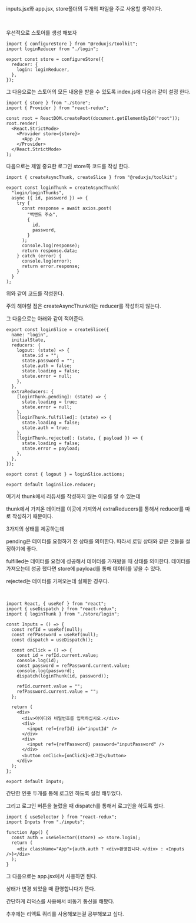 inputs.jsx와 app.jsx, store폴더의 두개의 파일을 주로 사용할 생각이다.

​

우선적으로 스토어를 생성 해보자

```
import { configureStore } from "@reduxjs/toolkit";
import loginReducer from "./login";

export const store = configureStore({
  reducer: {
    login: loginReducer,
  },
});
```

그 다음으로는 스토어의 모든 내용을 받을 수 있도록 index.js에 다음과 같이 설정 한다.

```
import { store } from "./store";
import { Provider } from "react-redux";

const root = ReactDOM.createRoot(document.getElementById("root"));
root.render(
  <React.StrictMode>
    <Provider store={store}>
      <App />
    </Provider>
  </React.StrictMode>
);
```

다음으로는 제일 중요한 로그인 store쪽 코드를 작성 한다.

```
import { createAsyncThunk, createSlice } from "@reduxjs/toolkit";

export const loginThunk = createAsyncThunk(
  "login/loginThunks",
  async ({ id, password }) => {
    try {
      const response = await axios.post(
        "백엔드 주소",
        {
          id,
          password,
        }
      );
      console.log(response);
      return response.data;
    } catch (error) {
      console.log(error);
      return error.response;
    }
  }
);
```

위와 같이 코드를 작성한다.

주의 해야할 점은 createAsyncThunk에는 reducer를 작성하지 않는다.

그 다음으로는 아래와 같이 적어준다.

```
export const loginSlice = createSlice({
  name: "login",
  initialState,
  reducers: {
    logout: (state) => {
      state.id = "";
      state.password = "";
      state.auth = false;
      state.loading = false;
      state.error = null;
    },
  },
  extraReducers: {
    [loginThunk.pending]: (state) => {
      state.loading = true;
      state.error = null;
    },
    [loginThunk.fulfilled]: (state) => {
      state.loading = false;
      state.auth = true;
    },
    [loginThunk.rejected]: (state, { payload }) => {
      state.loading = false;
      state.error = payload;
    },
  },
});

export const { logout } = loginSlice.actions;

export default loginSlice.reducer;
```

여기서 thunk에서 리듀서를 작성하지 않는 이유를 알 수 있는데

thunk에서 가져온 데이터를 이곳에 가져와서 extraReducers를 통해서 reducer를 따로 작성하기 때문이다.

3가지의 상태를 제공하는데

pending은 데이터를 요청하기 전 상태를 의미한다. 따라서 로딩 상태와 같은 것들을 설정하기에 좋다.

fulfilled는 데이터를 요청에 성공해서 데이터를 가져왔을 때 상태를 의미한다. 데이터를 가져오는데 성공 했다면 store에 payload를 통해 데이터를 넣을 수 있다.

rejected는 데이터를 가져오는데 실패한 경우다.

​

```
import React, { useRef } from "react";
import { useDispatch } from "react-redux";
import { loginThunk } from "./store/login";

const Inputs = () => {
  const refId = useRef(null);
  const refPassword = useRef(null);
  const dispatch = useDispatch();

  const onClick = () => {
    const id = refId.current.value;
    console.log(id);
    const password = refPassword.current.value;
    console.log(password);
    dispatch(loginThunk(id, password));

    refId.current.value = "";
    refPassword.current.value = "";
  };

  return (
    <div>
      <div>아이디와 비밀번호를 입력하십시오.</div>
      <div>
        <input ref={refId} id="inputId" />
      </div>
      <div>
        <input ref={refPassword} password="inputPassword" />
      </div>
      <button onClick={onClick}>로그인</button>
    </div>
  );
};

export default Inputs;
```

간단한 인풋 두개를 통해 로그인 하도록 설정 해두었다.

그리고 로그인 버튼을 눌렀을 때 dispatch를 통해서 로그인을 하도록 했다.

```
import { useSelector } from "react-redux";
import Inputs from "./inputs";

function App() {
  const auth = useSelector((store) => store.login);
  return (
    <div className="App">{auth.auth ? <div>환영합니다.</div> : <Inputs />}</div>
  );
}
```

그 다음으로는 app.jsx에서 사용하면 된다.

상태가 변경 되었을 때 환영합니다가 뜬다.

간단하게 리덕스를 사용해서 비동기 통신을 해봤다.

추후에는 리액트 쿼리를 사용해보는걸 공부해보고 싶다.
